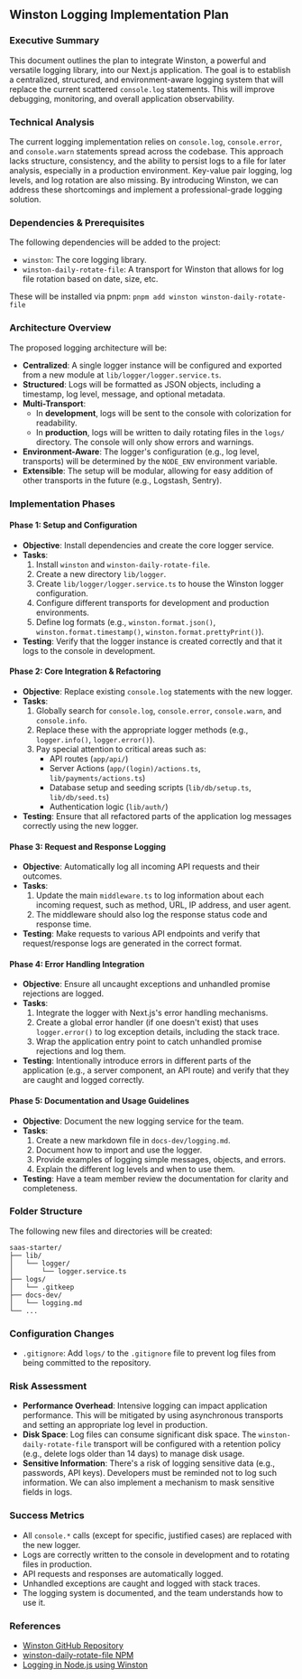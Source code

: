 ## Winston Logging Implementation Plan

### Executive Summary

This document outlines the plan to integrate Winston, a powerful and versatile logging library, into our Next.js application. The goal is to establish a centralized, structured, and environment-aware logging system that will replace the current scattered `console.log` statements. This will improve debugging, monitoring, and overall application observability.

### Technical Analysis

The current logging implementation relies on `console.log`, `console.error`, and `console.warn` statements spread across the codebase. This approach lacks structure, consistency, and the ability to persist logs to a file for later analysis, especially in a production environment. Key-value pair logging, log levels, and log rotation are also missing. By introducing Winston, we can address these shortcomings and implement a professional-grade logging solution.

### Dependencies & Prerequisites

The following dependencies will be added to the project:

- `winston`: The core logging library.
- `winston-daily-rotate-file`: A transport for Winston that allows for log file rotation based on date, size, etc.

These will be installed via pnpm:
`pnpm add winston winston-daily-rotate-file`

### Architecture Overview

The proposed logging architecture will be:

- **Centralized**: A single logger instance will be configured and exported from a new module at `lib/logger/logger.service.ts`.
- **Structured**: Logs will be formatted as JSON objects, including a timestamp, log level, message, and optional metadata.
- **Multi-Transport**:
  - In **development**, logs will be sent to the console with colorization for readability.
  - In **production**, logs will be written to daily rotating files in the `logs/` directory. The console will only show errors and warnings.
- **Environment-Aware**: The logger's configuration (e.g., log level, transports) will be determined by the `NODE_ENV` environment variable.
- **Extensible**: The setup will be modular, allowing for easy addition of other transports in the future (e.g., Logstash, Sentry).

### Implementation Phases

#### Phase 1: Setup and Configuration

- **Objective**: Install dependencies and create the core logger service.
- **Tasks**:
  1.  Install `winston` and `winston-daily-rotate-file`.
  2.  Create a new directory `lib/logger`.
  3.  Create `lib/logger/logger.service.ts` to house the Winston logger configuration.
  4.  Configure different transports for development and production environments.
  5.  Define log formats (e.g., `winston.format.json()`, `winston.format.timestamp()`, `winston.format.prettyPrint()`).
- **Testing**: Verify that the logger instance is created correctly and that it logs to the console in development.

#### Phase 2: Core Integration & Refactoring

- **Objective**: Replace existing `console.log` statements with the new logger.
- **Tasks**:
  1.  Globally search for `console.log`, `console.error`, `console.warn`, and `console.info`.
  2.  Replace these with the appropriate logger methods (e.g., `logger.info()`, `logger.error()`).
  3.  Pay special attention to critical areas such as:
      - API routes (`app/api/`)
      - Server Actions (`app/(login)/actions.ts`, `lib/payments/actions.ts`)
      - Database setup and seeding scripts (`lib/db/setup.ts`, `lib/db/seed.ts`)
      - Authentication logic (`lib/auth/`)
- **Testing**: Ensure that all refactored parts of the application log messages correctly using the new logger.

#### Phase 3: Request and Response Logging

- **Objective**: Automatically log all incoming API requests and their outcomes.
- **Tasks**:
  1.  Update the main `middleware.ts` to log information about each incoming request, such as method, URL, IP address, and user agent.
  2.  The middleware should also log the response status code and response time.
- **Testing**: Make requests to various API endpoints and verify that request/response logs are generated in the correct format.

#### Phase 4: Error Handling Integration

- **Objective**: Ensure all uncaught exceptions and unhandled promise rejections are logged.
- **Tasks**:
  1.  Integrate the logger with Next.js's error handling mechanisms.
  2.  Create a global error handler (if one doesn't exist) that uses `logger.error()` to log exception details, including the stack trace.
  3.  Wrap the application entry point to catch unhandled promise rejections and log them.
- **Testing**: Intentionally introduce errors in different parts of the application (e.g., a server component, an API route) and verify that they are caught and logged correctly.

#### Phase 5: Documentation and Usage Guidelines

- **Objective**: Document the new logging service for the team.
- **Tasks**:
  1.  Create a new markdown file in `docs-dev/logging.md`.
  2.  Document how to import and use the logger.
  3.  Provide examples of logging simple messages, objects, and errors.
  4.  Explain the different log levels and when to use them.
- **Testing**: Have a team member review the documentation for clarity and completeness.

### Folder Structure

The following new files and directories will be created:

```
saas-starter/
├── lib/
│   └── logger/
│       └── logger.service.ts
├── logs/
│   └── .gitkeep
├── docs-dev/
│   └── logging.md
└── ...
```

### Configuration Changes

- `.gitignore`: Add `logs/` to the `.gitignore` file to prevent log files from being committed to the repository.

### Risk Assessment

- **Performance Overhead**: Intensive logging can impact application performance. This will be mitigated by using asynchronous transports and setting an appropriate log level in production.
- **Disk Space**: Log files can consume significant disk space. The `winston-daily-rotate-file` transport will be configured with a retention policy (e.g., delete logs older than 14 days) to manage disk usage.
- **Sensitive Information**: There's a risk of logging sensitive data (e.g., passwords, API keys). Developers must be reminded not to log such information. We can also implement a mechanism to mask sensitive fields in logs.

### Success Metrics

- All `console.*` calls (except for specific, justified cases) are replaced with the new logger.
- Logs are correctly written to the console in development and to rotating files in production.
- API requests and responses are automatically logged.
- Unhandled exceptions are caught and logged with stack traces.
- The logging system is documented, and the team understands how to use it.

### References

- [Winston GitHub Repository](https://github.com/winstonjs/winston)
- [winston-daily-rotate-file NPM](https://www.npmjs.com/package/winston-daily-rotate-file)
- [Logging in Node.js using Winston](https://blog.logrocket.com/logging-node-js-using-winston/)
